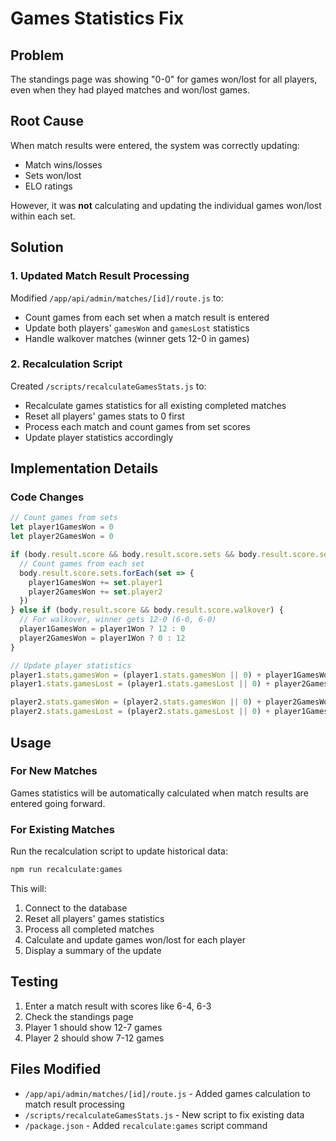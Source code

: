 # Games Statistics Fix

## Problem

The standings page was showing "0-0" for games won/lost for all players, even when they had played matches and won/lost games.

## Root Cause

When match results were entered, the system was correctly updating:
- Match wins/losses
- Sets won/lost
- ELO ratings

However, it was **not** calculating and updating the individual games won/lost within each set.

## Solution

### 1. Updated Match Result Processing

Modified `/app/api/admin/matches/[id]/route.js` to:
- Count games from each set when a match result is entered
- Update both players' `gamesWon` and `gamesLost` statistics
- Handle walkover matches (winner gets 12-0 in games)

### 2. Recalculation Script

Created `/scripts/recalculateGamesStats.js` to:
- Recalculate games statistics for all existing completed matches
- Reset all players' games stats to 0 first
- Process each match and count games from set scores
- Update player statistics accordingly

## Implementation Details

### Code Changes

```javascript
// Count games from sets
let player1GamesWon = 0
let player2GamesWon = 0

if (body.result.score && body.result.score.sets && body.result.score.sets.length > 0) {
  // Count games from each set
  body.result.score.sets.forEach(set => {
    player1GamesWon += set.player1
    player2GamesWon += set.player2
  })
} else if (body.result.score && body.result.score.walkover) {
  // For walkover, winner gets 12-0 (6-0, 6-0)
  player1GamesWon = player1Won ? 12 : 0
  player2GamesWon = player1Won ? 0 : 12
}

// Update player statistics
player1.stats.gamesWon = (player1.stats.gamesWon || 0) + player1GamesWon
player1.stats.gamesLost = (player1.stats.gamesLost || 0) + player2GamesWon

player2.stats.gamesWon = (player2.stats.gamesWon || 0) + player2GamesWon
player2.stats.gamesLost = (player2.stats.gamesLost || 0) + player1GamesWon
```

## Usage

### For New Matches
Games statistics will be automatically calculated when match results are entered going forward.

### For Existing Matches
Run the recalculation script to update historical data:

```bash
npm run recalculate:games
```

This will:
1. Connect to the database
2. Reset all players' games statistics
3. Process all completed matches
4. Calculate and update games won/lost for each player
5. Display a summary of the update

## Testing

1. Enter a match result with scores like 6-4, 6-3
2. Check the standings page
3. Player 1 should show 12-7 games
4. Player 2 should show 7-12 games

## Files Modified

- `/app/api/admin/matches/[id]/route.js` - Added games calculation to match result processing
- `/scripts/recalculateGamesStats.js` - New script to fix existing data
- `/package.json` - Added `recalculate:games` script command
